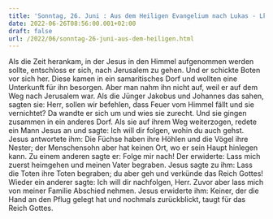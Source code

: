 ```yaml
---
title: 'Sonntag, 26. Juni : Aus dem Heiligen Evangelium nach Lukas - Lk 9,51-62.'
date: 2022-06-26T08:56:00.001+02:00
draft: false
url: /2022/06/sonntag-26-juni-aus-dem-heiligen.html
---
```


Als die Zeit herankam, in der Jesus in den Himmel aufgenommen werden sollte, entschloss er sich, nach Jerusalem zu gehen. Und er schickte Boten vor sich her. Diese kamen in ein samaritisches Dorf und wollten eine Unterkunft für ihn besorgen. Aber man nahm ihn nicht auf, weil er auf dem Weg nach Jerusalem war. Als die Jünger Jakobus und Johannes das sahen, sagten sie: Herr, sollen wir befehlen, dass Feuer vom Himmel fällt und sie vernichtet? Da wandte er sich um und wies sie zurecht. Und sie gingen zusammen in ein anderes Dorf. Als sie auf ihrem Weg weiterzogen, redete ein Mann Jesus an und sagte: Ich will dir folgen, wohin du auch gehst. Jesus antwortete ihm: Die Füchse haben ihre Höhlen und die Vögel ihre Nester; der Menschensohn aber hat keinen Ort, wo er sein Haupt hinlegen kann. Zu einem anderen sagte er: Folge mir nach! Der erwiderte: Lass mich zuerst heimgehen und meinen Vater begraben. Jesus sagte zu ihm: Lass die Toten ihre Toten begraben; du aber geh und verkünde das Reich Gottes! Wieder ein anderer sagte: Ich will dir nachfolgen, Herr. Zuvor aber lass mich von meiner Familie Abschied nehmen. Jesus erwiderte ihm: Keiner, der die Hand an den Pflug gelegt hat und nochmals zurückblickt, taugt für das Reich Gottes.